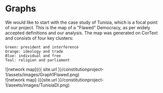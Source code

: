 # Graphs
 
 We would like to start with the case study of Tunisia, which is a focal point of our project. 
 This is the map of a "Flawed" Democracy, as per widely accepted definitions and our analysis. The map was generated on CorText and consists of four key clusters: 
 ```
 Green: president and interference
 Orange: ideology and trade
 Blue: individual and free
 Teal: religion and parliament
 ```

 ![network map]({{ site.url }}/constitutionproject-1/assets/images/Graph1Flawed.png)  
 ![network map] ({{site.url }}/constitutionproject-1/aseets/images/TunisiaDI.png) 

